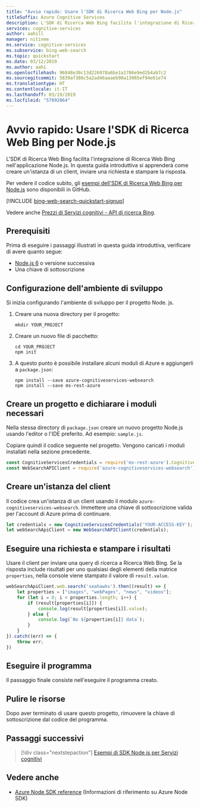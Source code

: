 ```yaml
---
title: "Avvio rapido: Usare l'SDK di Ricerca Web Bing per Node.js"
titleSuffix: Azure Cognitive Services
description: L'SDK di Ricerca Web Bing facilita l'integrazione di Ricerca Web Bing nell'applicazione Node.js. In questa guida introduttiva si apprenderà come creare un'istanza di un client, inviare una richiesta e stampare la risposta.
services: cognitive-services
author: aahill
manager: nitinme
ms.service: cognitive-services
ms.subservice: bing-web-search
ms.topic: quickstart
ms.date: 03/12/2019
ms.author: aahi
ms.openlocfilehash: 96848e30c13d226978a6be1a1786e9ed2b4ab7c2
ms.sourcegitcommit: 5839af386c5a2ad46aaaeb90a13065ef94e61e74
ms.translationtype: HT
ms.contentlocale: it-IT
ms.lasthandoff: 03/19/2019
ms.locfileid: "57892864"
---
```

# <a name="quickstart-use-the-bing-web-search-sdk-for-nodejs"></a>Avvio rapido: Usare l'SDK di Ricerca Web Bing per Node.js

L'SDK di Ricerca Web Bing facilita l'integrazione di Ricerca Web Bing nell'applicazione Node.js. In questa guida introduttiva si apprenderà come creare un'istanza di un client, inviare una richiesta e stampare la risposta.

Per vedere il codice subito, gli [esempi dell'SDK di Ricerca Web Bing per Node.js](https://github.com/Azure-Samples/cognitive-services-node-sdk-samples) sono disponibili in GitHub.

[!INCLUDE [bing-web-search-quickstart-signup](../../../includes/bing-web-search-quickstart-signup.md)]

Vedere anche [Prezzi di Servizi cognitivi - API di ricerca Bing](https://azure.microsoft.com/pricing/details/cognitive-services/search-api/).

## <a name="prerequisites"></a>Prerequisiti
Prima di eseguire i passaggi illustrati in questa guida introduttiva, verificare di avere quanto segue:

* [Node.js 6](https://nodejs.org/en/download/) o versione successiva
* Una chiave di sottoscrizione  

## <a name="set-up-your-development-environment"></a>Configurazione dell'ambiente di sviluppo

Si inizia configurando l'ambiente di sviluppo per il progetto Node. js.

1. Creare una nuova directory per il progetto:

    ```console
    mkdir YOUR_PROJECT
    ```

1. Creare un nuovo file di pacchetto:

    ```console
    cd YOUR_PROJECT
    npm init
    ```

1. A questo punto è possibile installare alcuni moduli di Azure e aggiungerli a `package.json`:

    ```console
    npm install --save azure-cognitiveservices-websearch
    npm install --save ms-rest-azure
    ```

## <a name="create-a-project-and-declare-required-modules"></a>Creare un progetto e dichiarare i moduli necessari

Nella stessa directory di `package.json` creare un nuovo progetto Node.js usando l'editor o l'IDE preferito. Ad esempio: `sample.js`.

Copiare quindi il codice seguente nel progetto. Vengono caricati i moduli installati nella sezione precedente.

```javascript
const CognitiveServicesCredentials = require('ms-rest-azure').CognitiveServicesCredentials;
const WebSearchAPIClient = require('azure-cognitiveservices-websearch');
```

## <a name="instantiate-the-client"></a>Creare un'istanza del client

Il codice crea un'istanza di un client usando il modulo `azure-cognitiveservices-websearch`. Immettere una chiave di sottoscrizione valida per l'account di Azure prima di continuare.

```javascript
let credentials = new CognitiveServicesCredentials('YOUR-ACCESS-KEY');
let webSearchApiClient = new WebSearchAPIClient(credentials);
```

## <a name="make-a-request-and-print-the-results"></a>Eseguire una richiesta e stampare i risultati

Usare il client per inviare una query di ricerca a Ricerca Web Bing. Se la risposta include risultati per uno qualsiasi degli elementi della matrice `properties`, nella console viene stampato il valore di `result.value`.

```javascript
webSearchApiClient.web.search('seahawks').then((result) => {
    let properties = ["images", "webPages", "news", "videos"];
    for (let i = 0; i < properties.length; i++) {
        if (result[properties[i]]) {
            console.log(result[properties[i]].value);
        } else {
            console.log(`No ${properties[i]} data`);
        }
    }
}).catch((err) => {
    throw err;
})
```

## <a name="run-the-program"></a>Eseguire il programma

Il passaggio finale consiste nell'eseguire il programma creato.

## <a name="clean-up-resources"></a>Pulire le risorse

Dopo aver terminato di usare questo progetto, rimuovere la chiave di sottoscrizione dal codice del programma.

## <a name="next-steps"></a>Passaggi successivi

> [!div class="nextstepaction"]
> [Esempi di SDK Node.js per Servizi cognitivi](https://github.com/Azure-Samples/cognitive-services-node-sdk-samples)

## <a name="see-also"></a>Vedere anche 

* [Azure Node SDK reference](https://docs.microsoft.com/javascript/api/azure-cognitiveservices-websearch/) (Informazioni di riferimento su Azure Node SDK)

